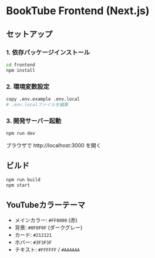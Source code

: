 # BookTube Frontend (Next.js)

## セットアップ

### 1. 依存パッケージインストール

```bash
cd frontend
npm install
```

### 2. 環境変数設定

```bash
copy .env.example .env.local
# .env.localファイルを編集
```

### 3. 開発サーバー起動

```bash
npm run dev
```

ブラウザで http://localhost:3000 を開く

## ビルド

```bash
npm run build
npm start
```

## YouTubeカラーテーマ

- メインカラー: `#FF0000` (赤)
- 背景: `#0F0F0F` (ダークグレー)
- カード: `#212121`
- ホバー: `#3F3F3F`
- テキスト: `#FFFFFF` / `#AAAAAA`

